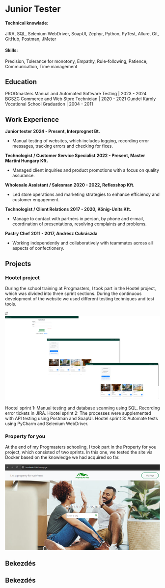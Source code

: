 # Junior Tester

#### Technical knowlade:

JIRA, SQL,
Selenium WebDriver,
SoapUI, Zephyr,
Python, PyTest,
Allure,
Git, GitHub,
Postman, JMeter

#### Skills:
Precision,
Tolerance for monotony,
Empathy,
Rule-following,
Patience,
Communication,
Time management

## Education
PROGmasters Manual and Automated Software Testing | 2023 - 2024
BGSZC Commerce and Web Store Technician         	| 2020 - 2021
Gundel Károly Vocational School Graduation        | 2004 - 2011

## Work Experience
**Junior tester**
**2024 - Present, Interprognet Bt.**
- Manual testing of websites, which includes logging, recording error messages, tracking errors and checking for fixes.

**Technologist / Customer Service Specialist**
**2022 - Present, Master Martini Hungary Kft.**
- Managed client inquiries and product promotions with a focus on quality assurance.

**Wholesale Assistant / Salesman**
**2020 - 2022, Reflexshop Kft.**
- Led store operations and marketing strategies to enhance efficiency and customer engagement.

**Technologist / Client Relations**
**2017 - 2020, König-Units Kft.**
- Manage to contact with partners in person, by phone and e-mail, coordination of presentations, resolving complaints and problems.

**Pastry Chef**
**2011 - 2017, Andrész Cukrászda**
- Working independently and collaboratively with teammates across all aspects of confectionery.

## Projects
### Hootel project
During the school training at Progmasters, I took part in the Hootel project, which was divided into three sprint sections. During the continuous development of the website we used different testing techniques and test tools.

#![Hootel homepages](/assets/images/hootel.png)

Hootel sprint 1: Manual testing and database scanning using SQL. Recording error tickets in JIRA.
Hootel sprint 2: The processes were supplemented with API testing using Postman and SoapUI.
Hootel sprint 3: Automate tests using PyCharm and Selenium WebDriver.

### Property for you
At the end of my Progmasters schooling, I took part in the Property for you project, which consisted of two sprints. In this one, we tested the site via Docker based on the knowledge we had acquired so far.

![Property for you](/assets/images/prop.png)

## Bekezdés

## Bekezdés
